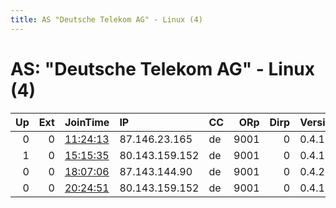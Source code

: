 ```yaml
---
title: AS "Deutsche Telekom AG" - Linux (4)
---
```


# AS: "Deutsche Telekom AG" - Linux (4)

|   Up |   Ext | JoinTime                                                                                            | IP             | CC   |   ORp |   Dirp | Version   | Contact   | Nickname   |   eFamMembers |
|-----:|------:|:----------------------------------------------------------------------------------------------------|:---------------|:-----|------:|-------:|:----------|:----------|:-----------|--------------:|
|    0 |     0 | [11:24:13](https://metrics.torproject.org/rs.html#details/EB6F9D725F904380678F1AE222B55EAF26CC0BB1) | 87.146.23.165  | de   |  9001 |      0 | 0.4.1.6   | None      | Unnamed    |             1 |
|    1 |     0 | [15:15:35](https://metrics.torproject.org/rs.html#details/626990181A084AD69FDCDEB388CF7504EC4C6627) | 80.143.159.152 | de   |  9001 |      0 | 0.4.1.6   | None      | rottor     |             2 |
|    0 |     0 | [18:07:06](https://metrics.torproject.org/rs.html#details/AF42B90C930CADD040B3FE767B85177CF0FCCFEA) | 87.143.144.90  | de   |  9001 |      0 | 0.4.2.6   | None      | Ironforge  |             1 |
|    0 |     0 | [20:24:51](https://metrics.torproject.org/rs.html#details/3127F29792C5423FE78FC6B9D7D253CC1EC4822C) | 80.143.159.152 | de   |  9001 |      0 | 0.4.1.6   | None      | Unnamed    |             1 |
